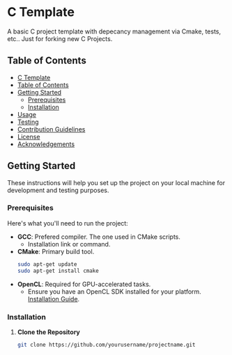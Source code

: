 # C Template

A basic C project template with depecancy management via Cmake, tests, etc..
Just for forking new C Projects.

## Table of Contents

- [C Template](#c-template)
- [Table of Contents](#table-of-contents)
- [Getting Started](#getting-started)
  - [Prerequisites](#prerequisites)
  - [Installation](#installation)
- [Usage](#usage)
- [Testing](#testing)
- [Contribution Guidelines](#contribution-guidelines)
- [License](#license)
- [Acknowledgements](#acknowledgements)

## Getting Started

These instructions will help you set up the project on your local machine for development and testing purposes.

### Prerequisites

Here's what you'll need to run the project:

- **GCC**: Prefered compiler. The one used in CMake scripts.
  - Installation link or command.
- **CMake**: Primary build tool.
   ```bash
   sudo apt-get update 
   sudo apt-get install cmake
- **OpenCL**: Required for GPU-accelerated tasks.
  - Ensure you have an OpenCL SDK installed for your platform. [Installation Guide](link_to_guide).

### Installation

1. **Clone the Repository**
   ```bash
   git clone https://github.com/yourusername/projectname.git
